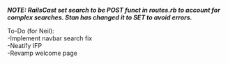 ***NOTE: RailsCast set search to be POST funct in routes.rb to account for complex searches. Stan has changed it to SET to avoid errors.***


To-Do (for Neil):<br>
-Implement navbar search fix<br>
-Neatify IFP<br>
-Revamp welcome page<br>